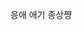 <!---
jongsangkuun/jongsangkuun is a ✨ special ✨ repository because its `README.md` (this file) appears on your GitHub profile.
You can click the Preview link to take a look at your changes.
--->

응애 애기 종상쨩
